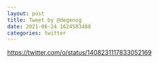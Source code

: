```yaml
--- 
layout: post 
title: Tweet by @degenog 
date: 2021-06-24 1624583488 
categories: twitter 
--- 
```

https://twitter.com/o/status/1408231117833052169